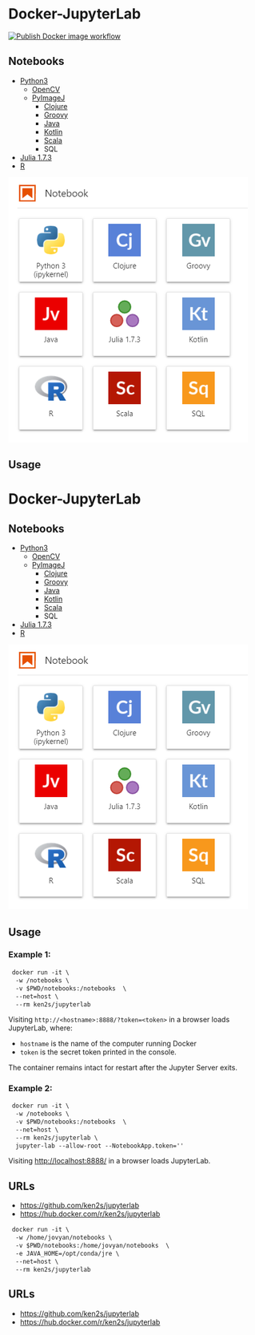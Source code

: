 # Docker-JupyterLab

<!-- ![Publish Docker image workflow](https://github.com/ken2s/jupyterlab/actions/workflows/build-and-push-image.yml/badge.svg) -->
<a href="https://github.com/ken2s/jupyterlab/actions" rel="nofollow noopener" target="_blank"><img src="https://github.com/ken2s/jupyterlab/actions/workflows/build-and-push-image.yml/badge.svg" alt="Publish Docker image workflow"></a></p>

## Notebooks

- [Python3](https://www.python.org)
    - [OpenCV](https://opencv.org)
    - [PyImageJ](https://github.com/imagej/pyimagej)
        - [Clojure](https://clojure.org/)
        - [Groovy](http://groovy-lang.org/)
        - [Java](https://www.java.com/)
        - [Kotlin](https://kotlinlang.org/)
        - [Scala](https://www.scala-lang.org/)
        - SQL
- [Julia 1.7.3](https://julialang.org)
- [R](https://www.r-project.org)
<!-- - [ImageJ](https://imagej.nih.gov/ij/)
- [BeakerX](http://beakerx.com)
- [OpenJDK](https://openjdk.java.net) -->

![notebooks](https://raw.githubusercontent.com/ken2s/jupyterlab/main/notebooks.png)

## Usage
# Docker-JupyterLab

## Notebooks

- [Python3](https://www.python.org)
    - [OpenCV](https://opencv.org)
    - [PyImageJ](https://github.com/imagej/pyimagej)
        - [Clojure](https://clojure.org/)
        - [Groovy](http://groovy-lang.org/)
        - [Java](https://www.java.com/)
        - [Kotlin](https://kotlinlang.org/)
        - [Scala](https://www.scala-lang.org/)
        - SQL
- [Julia 1.7.3](https://julialang.org)
- [R](https://www.r-project.org)
<!-- - [ImageJ](https://imagej.nih.gov/ij/)
- [BeakerX](http://beakerx.com)
- [OpenJDK](https://openjdk.java.net) -->

![notebooks](https://raw.githubusercontent.com/ken2s/jupyterlab/main/notebooks.png)

## Usage

### Example 1:

```
 docker run -it \
  -w /notebooks \
  -v $PWD/notebooks:/notebooks  \
  --net=host \
  --rm ken2s/jupyterlab
```

Visiting `http://<hostname>:8888/?token=<token>` in a browser loads JupyterLab, where:

- `hostname` is the name of the computer running Docker
- `token` is the secret token printed in the console.

The container remains intact for restart after the Jupyter Server exits.

### Example 2:

```
 docker run -it \
  -w /notebooks \
  -v $PWD/notebooks:/notebooks  \
  --net=host \
  --rm ken2s/jupyterlab \
  jupyter-lab --allow-root --NotebookApp.token=''
```

Visiting [http://localhost:8888/](http://localhost:8888/) in a browser loads JupyterLab.

## URLs
- https://github.com/ken2s/jupyterlab
- https://hub.docker.com/r/ken2s/jupyterlab

```
 docker run -it \
  -w /home/jovyan/notebooks \
  -v $PWD/notebooks:/home/jovyan/notebooks  \
  -e JAVA_HOME=/opt/conda/jre \
  --net=host \
  --rm ken2s/jupyterlab
```

## URLs
- https://github.com/ken2s/jupyterlab
- https://hub.docker.com/r/ken2s/jupyterlab
